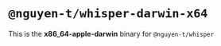 # `@nguyen-t/whisper-darwin-x64`

This is the **x86_64-apple-darwin** binary for `@nguyen-t/whisper`
